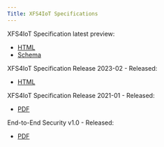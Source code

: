 ```yaml
---
Title: XFS4IoT Specifications
---
```


XFS4IoT Specification latest preview:
- [HTML](html/index.html)
- [Schema](schema_output/schema_2024_04.json)

XFS4IoT Specification Release 2023-02 - Released:
- [HTML](2023-02/index.html)

XFS4IoT Specification Release 2021-01 - Released:
- [PDF](pdf/XFS4IoT-Release-2021-1-Release-Candidate.pdf)

End-to-End Security v1.0 - Released:
- [PDF](<pdf/XFS Generic E2E Release Candidate.pdf>)

